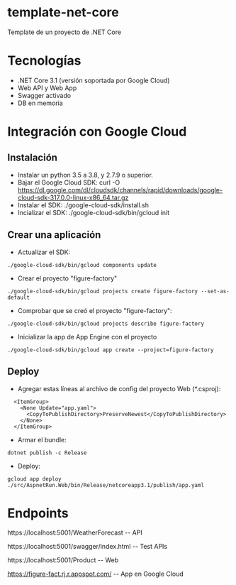 # template-net-core
Template de un proyecto de .NET Core

# Tecnologías
- .NET Core 3.1 (versión soportada por Google Cloud)
- Web API y Web App
- Swagger activado
- DB en memoria

# Integración con Google Cloud

## Instalación

- Instalar un python 3.5 a 3.8, y 2.7.9 o superior.
- Bajar el Google Cloud SDK:
curl -O https://dl.google.com/dl/cloudsdk/channels/rapid/downloads/google-cloud-sdk-317.0.0-linux-x86_64.tar.gz
- Instalar el SDK:
./google-cloud-sdk/install.sh
- Incializar el SDK:
./google-cloud-sdk/bin/gcloud init

## Crear una aplicación

- Actualizar el SDK:
```
./google-cloud-sdk/bin/gcloud components update
```
- Crear el proyecto "figure-factory"
```
./google-cloud-sdk/bin/gcloud projects create figure-factory --set-as-default
```
- Comprobar que se creó el proyecto "figure-factory":
```
./google-cloud-sdk/bin/gcloud projects describe figure-factory
```
- Inicializar la app de App Engine con el proyecto
```
./google-cloud-sdk/bin/gcloud app create --project=figure-factory
```

## Deploy

- Agregar estas líneas al archivo de config del proyecto Web (*.csproj):
```
  <ItemGroup>
    <None Update="app.yaml">
      <CopyToPublishDirectory>PreserveNewest</CopyToPublishDirectory>
    </None>
  </ItemGroup>
```
- Armar el bundle:
```
dotnet publish -c Release
```
- Deploy:
```
gcloud app deploy ./src/AspnetRun.Web/bin/Release/netcoreapp3.1/publish/app.yaml
```

# Endpoints
https://localhost:5001/WeatherForecast -- API

https://localhost:5001/swagger/index.html -- Test APIs

https://localhost:5001/Product -- Web

https://figure-fact.rj.r.appspot.com/ -- App en Google Cloud
